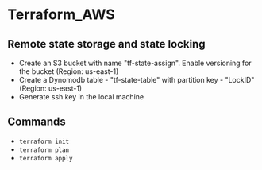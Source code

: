# Terraform_AWS

## Remote state storage and state locking
- Create an S3 bucket with name "tf-state-assign". Enable versioning for the bucket (Region: us-east-1)
- Create a Dynomodb table - "tf-state-table" with partition key - "LockID" (Region: us-east-1)
- Generate ssh key in the local machine

## Commands
- ```terraform init```
- ```terraform plan```
- ```terraform apply```
